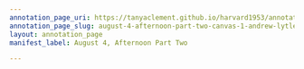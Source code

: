 ```yaml
---
annotation_page_uri: https://tanyaclement.github.io/harvard1953/annotations/august-4-afternoon-part-two-canvas-1-andrew-lytle.json
annotation_page_slug: august-4-afternoon-part-two-canvas-1-andrew-lytle
layout: annotation_page
manifest_label: August 4, Afternoon Part Two

---
```

